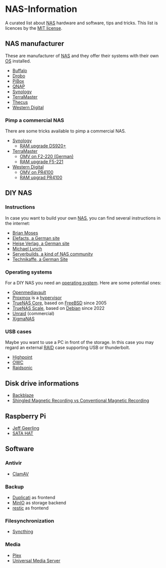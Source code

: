 # NAS-Information

A curated list about [NAS][nas] hardware and software, tips and tricks. This list is licences by the [MIT license][mit_license].

## NAS manufacturer

These are manufacturer of [NAS][nas] and they offer their systems with their own [OS][operating_system] installed.

- [Buffalo][buffalo]
- [Drobo][drobo]
- [PiBox][pibox]
- [QNAP][qnap]
- [Synology][synology]
- [TerraMaster][terra_master]
- [Thecus][thecus]
- [Western Digital][western_digital]

### Pimp a commercial NAS

There are some tricks available to pimp a commercial NAS.

- [Synology][synology]
  - [RAM upgrade DS920+][synology_ds920p_ram]
- [TerraMaster][terra_master]
  - [OMV on F2-220 (German)][terra_master_f2_220_omv]
  - [RAM upgrade F5-221][terra_master_f5_221_ram]
- [Western Digital][western_digital]
  - [OMV on PR4100][western_digital_pr4100_omv]
  - [RAM upgrad PR4100][western_digital_pr4100_ram]

## DIY NAS

### Instructions

In case you want to build your own [NAS][nas], you can find several instructions in the internet:

- [Brian Moses][brian_moses]
- [Elefacts, a German site][elefacts]
- [Heise Verlag, a German site][heise_nas]
- [Michael Lynch][michael_lynch]
- [Serverbuilds, a kind of NAS community][server_builds]
- [Technikaffe, a German Site][technikaffe]

### Operating systems

For a DIY NAS you need an [operating system][operating_system]. Here are some potential ones:

- [Openmediavault][omv]
- [Proxmox][proxmox] is a [hypervisor][hypervisor]
- [TrueNAS Core][truenas_core], based on [FreeBSD][freebsd] since 2005
- [TrueNAS Scale][truenas_scale], based on [Debian][debian] since 2022
- [Unraid][unraid] (commercial)
- [XigmaNAS][xigmanas]

### USB cases

Maybe you want to use a PC in front of the storage. In this case you may regard an external [RAID][raid] case supporting USB or thunderbolt.

- [Highpoint][highpoint]
- [OWC][owc]
- [Raidsonic][raidsonic]

## Disk drive informations

- [Backblaze][backblaze]
- [Shingled Magnetic Recording vs Conventional Magnetic Recording][smr_vs_cmr]

## Raspberry Pi

- [Jeff Geerling][jeff_geerling]
- [SATA HAT][raspberry_pi_sata_hat]

## Software

### Antivir

- [ClamAV][clamav]

### Backup

- [Duplicati][duplicati] as frontend
- [MinIO][minio] as storage backend
- [restic][restic] as frontend

### Filesynchronization

- [Syncthing][syncthing]

### Media

- [Plex][plex]
- [Universal Media Server][universal_media_server]

[backblaze]: https://www.backblaze.com/b2/hard-drive-test-data.html
[brian_moses]: https://blog.briancmoses.com/categories/diy-nas/
[buffalo]: https://www.buffalo-technology.com
[clamav]: https://www.clamav.net
[debian]: https://www.debian.org
[drobo]: https://www.drobo.com
[duplicati]: https://www.duplicati.com
[elefacts]: https://www.elefacts.de/kategorie-nas_hardware-1
[freebsd]: https://www.freebsd.org
[heise_nas]: https://www.heise.de/preisvergleich/?cat=WL-1682454&hocid=ct
[highpoint]: https://www.highpoint-tech.com/raid-storage-enclosures
[hypervisor]: https://en.wikipedia.org/wiki/Hypervisor
[jeff_geerling]: https://www.jeffgeerling.com/tags/nas
[michael_lynch]: https://mtlynch.io/building-a-vm-homelab/
[minio]: https://min.io
[mit_license]: ./LICENSE
[nas]: https://en.wikipedia.org/wiki/Network-attached_storage
[omv]: https://www.openmediavault.org
[operating_system]: https://en.wikipedia.org/wiki/Operating_system
[owc]: https://www.owc.com
[pibox]: https://pibox.io
[plex]: https://www.plex.tv
[proxmox]: https://www.proxmox.com
[qnap]: https://www.qnap.com
[raid]: https://en.wikipedia.org/wiki/RAID
[raidsonic]: https://icybox.de/en/product-list.php?id=1
[raspberry_pi_sata_hat]: https://wiki.radxa.com/Dual_Quad_SATA_HAT
[restic]: https://restic.net
[server_builds]: https://www.serverbuilds.net
[smr_vs_cmr]: https://www.elefacts.de/test-160-nas_festplatten_mit_smr_oder_cmr_ein_ueberblick_im_jahr_2021
[syncthing]: https://syncthing.net
[synology]: https://www.synology.com
[synology_ds920p_ram]: https://www.youtube.com/watch?v=3Ls5E5uTzVU
[technikaffe]: https://www.technikaffe.de/nas-eigenbau/
[terra_master]: https://www.terra-master.com
[terra_master_f2_220_omv]: https://www.bachmann-lan.de/terramaster-f2-220-nas-mit-openmediavault/
[terra_master_f5_221_ram]: https://www.youtube.com/watch?v=hk_wPRqOSKE
[thecus]: https://www.thecus.com
[truenas_core]: https://www.truenas.com/truenas-core/
[truenas_scale]: https://www.truenas.com/download-truenas-scale/
[universal_media_server]: https://www.universalmediaserver.com
[unraid]: https://unraid.net
[western_digital]: https://www.westerndigital.com
[western_digital_pr4100_omv]: https://forum.openmediavault.org/index.php?thread/37009-can-i-install-omv-on-a-wd-nas/
[western_digital_pr4100_ram]: https://www.youtube.com/watch?v=rMvw9gGN7dc
[xigmanas]: https://xigmanas.com/xnaswp/
